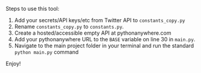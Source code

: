 Steps to use this tool:

1. Add your secrets/API keys/etc from Twitter API to `constants_copy.py`
2. Rename `constants_copy.py` to `constants.py`.
3. Create a hosted/accessible empty API at pythonanywhere.com
4. Add your pythonanywhere URL to the `BASE` variable on line 30 in `main.py`.
5. Navigate to the main project folder in your terminal and run the standard `python main.py` command

Enjoy!